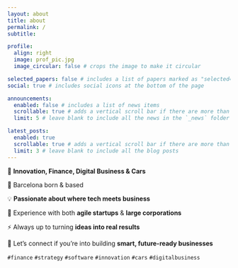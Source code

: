 ```yaml
---
layout: about
title: about
permalink: /
subtitle:

profile:
  align: right
  image: prof_pic.jpg
  image_circular: false # crops the image to make it circular

selected_papers: false # includes a list of papers marked as "selected={true}"
social: true # includes social icons at the bottom of the page

announcements:
  enabled: false # includes a list of news items
  scrollable: true # adds a vertical scroll bar if there are more than 3 news items
  limit: 5 # leave blank to include all the news in the `_news` folder

latest_posts:
  enabled: true
  scrollable: true # adds a vertical scroll bar if there are more than 3 new posts items
  limit: 3 # leave blank to include all the blog posts
---
```


🚀 **Innovation, Finance, Digital Business & Cars**

📍 Barcelona born & based

💡 **Passionate about where tech meets business**

🏢 Experience with both **agile startups** & **large corporations**

⚡ Always up to turning **ideas into real results**

🤝 Let’s connect if you’re into building **smart, future-ready businesses**

`#finance` `#strategy` `#software` `#innovation` `#cars` `#digitalbusiness`

